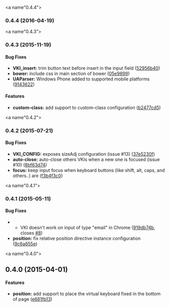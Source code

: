 <a name"0.4.4"></a>
### 0.4.4 (2016-04-19)

<a name"0.4.3"></a>
### 0.4.3 (2015-11-19)


#### Bug Fixes

* **VKI_insert:** trim button text before insert in the input field ([52956b40](https://github.com/the-darc/angular-virtual-keyboard/commit/52956b40))
* **bower:** include css in main section of bower ([05e9899](https://github.com/the-darc/angular-virtual-keyboard/commit/05e9899))
* **UAParser:** Windows Phone added to supported mobile platforms ([9143622](https://github.com/the-darc/angular-virtual-keyboard/commit/9143622))

#### Features

* **custom-class:** add support to custom-class configuration ([b2477cd5](https://github.com/the-darc/angular-virtual-keyboard/commit/b2477cd5))


<a name"0.4.2"></a>
### 0.4.2 (2015-07-21)


#### Bug Fixes

* **VKI_CONFIG:** exposes sizeAdj configuration (issue #13) ([37e5230f](https://github.com/the-darc/angular-virtual-keyboard/commit/37e5230f))
* **auto-close:** auto-close others VKIs when a new one is focused (issue #10) ([8bf63d74](https://github.com/the-darc/angular-virtual-keyboard/commit/8bf63d74))
* **focus:** keep input focus when keyboard buttons (like shift, alt, caps, and others..) are ([f3b4f3c0](https://github.com/the-darc/angular-virtual-keyboard/commit/f3b4f3c0))


<a name"0.4.1"></a>
### 0.4.1 (2015-05-11)


#### Bug Fixes

* - VKI doesn't work on input of type "email" in Chrome ([919db74b](https://github.com/the-darc/angular-virtual-keyboard/commit/919db74b), closes [#8](https://github.com/the-darc/angular-virtual-keyboard/issues/8))
* **position:** fix relative position directive instance configuration ([9c6a655e](https://github.com/the-darc/angular-virtual-keyboard/commit/9c6a655e))


<a name"0.4.0"></a>
## 0.4.0 (2015-04-01)


#### Features

* **position:** add support to place the virtual keyboard fixed in the bottom of page ([e681fb13](https://github.com/the-darc/angular-virtual-keyboard/commit/e681fb13))

